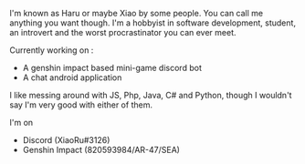 I'm known as Haru or maybe Xiao by some people. You can call me anything you want though. I'm a hobbyist in software development, student, an introvert and the worst procrastinator you can ever meet.

Currently working on : 
- A genshin impact based mini-game discord bot
- A chat android application

I like messing around with JS, Php, Java, C# and Python, though I wouldn't say I'm very good with either of them.



I'm on
- Discord (XiaoRu#3126)
- Genshin Impact (820593984/AR-47/SEA)
